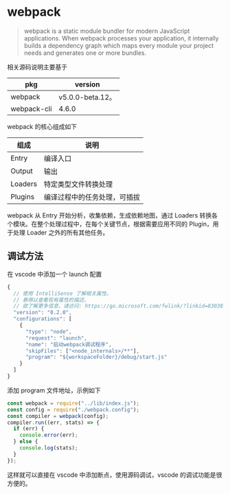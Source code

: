 # webpack

> webpack is a static module bundler for modern JavaScript applications. When webpack processes your application, it internally builds a dependency graph which maps every module your project needs and generates one or more bundles.

相关源码说明主要基于

| pkg         | version          |
| ----------- | ---------------- |
| webpack     | v5.0.0-beta.12。 |
| webpack-cli | 4.6.0            |

webpack 的核心组成如下

| 组成    | 说明                         |
| ------- | ---------------------------- |
| Entry   | 编译入口                     |
| Output  | 输出                         |
| Loaders | 特定类型文件转换处理         |
| Plugins | 编译过程中的任务处理，可插拔 |

webpack 从 Entry 开始分析，收集依赖，生成依赖地图，通过 Loaders 转换各个模块。在整个处理过程中，在每个关键节点，根据需要应用不同的 Plugin，用于处理 Loader 之外的所有其他任务。

## 调试方法

在 vscode 中添加一个 launch 配置

```js
{
  // 使用 IntelliSense 了解相关属性。
  // 悬停以查看现有属性的描述。
  // 欲了解更多信息，请访问: https://go.microsoft.com/fwlink/?linkid=830387
  "version": "0.2.0",
  "configurations": [
    {
      "type": "node",
      "request": "launch",
      "name": "启动webpack调试程序",
      "skipFiles": ["<node_internals>/**"],
      "program": "${workspaceFolder}/debug/start.js"
    }
  ]
}

```

添加 program 文件地址，示例如下

```js
const webpack = require("../lib/index.js");
const config = require("./webpack.config");
const compiler = webpack(config);
compiler.run((err, stats) => {
  if (err) {
    console.error(err);
  } else {
    console.log(stats);
  }
});
```

这样就可以直接在 vscode 中添加断点，使用源码调试，vscode 的调试功能是很方便的。
